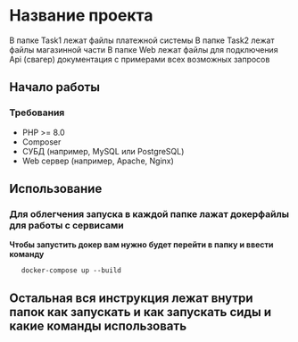 # Название проекта

В папке Task1 лежат файлы платежной системы
В папке Task2 лежат файлы магазинной части
В папке Web лежат файлы для подключения Api (свагер) документация с примерами всех возможных запросов

## Начало работы

### Требования

- PHP >= 8.0
- Composer
- СУБД (например, MySQL или PostgreSQL)
- Web сервер (например, Apache, Nginx)

## Использование

### Для облегчения запуска в каждой папке лажат докерфайлы для работы с сервисами

 **Чтобы запустить докер вам нужно будет перейти в папку и ввести команду**

   ```shell
      docker-compose up --build
   ```

## Остальная вся инструкция лежат внутри папок как запускать и как запускать сиды и какие команды использовать

